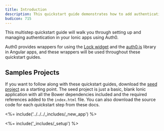 ```yaml
---
title: Introduction
description: This quickstart guide demonstrates how to add authentication to an Ionic application using Auth0
budicon: 715
---
```


This multistep quickstart guide will walk you through setting up and managing authentication in your Ionic apps using Auth0.

Auth0 provides wrappers for using the [Lock widget](https://auth0.com/lock) and the [auth0.js](https://github.com/auth0/auth0.js) library in Angular apps, and these wrappers will be used throughout these quickstart guides.

## Samples Projects

If you want to follow along with these quickstart guides, download the [seed project](https://github.com/auth0-samples/auth0-ionic-samples/tree/master/00-Starter-Seed) as a starting point. The seed project is just a basic, blank Ionic application with all the Bower dependencies included and the required references added to the `index.html` file. You can also download the source code for each quickstart step from these docs.

<%= include('../../../_includes/_new_app') %>

<%= include('_includes/_setup') %>

